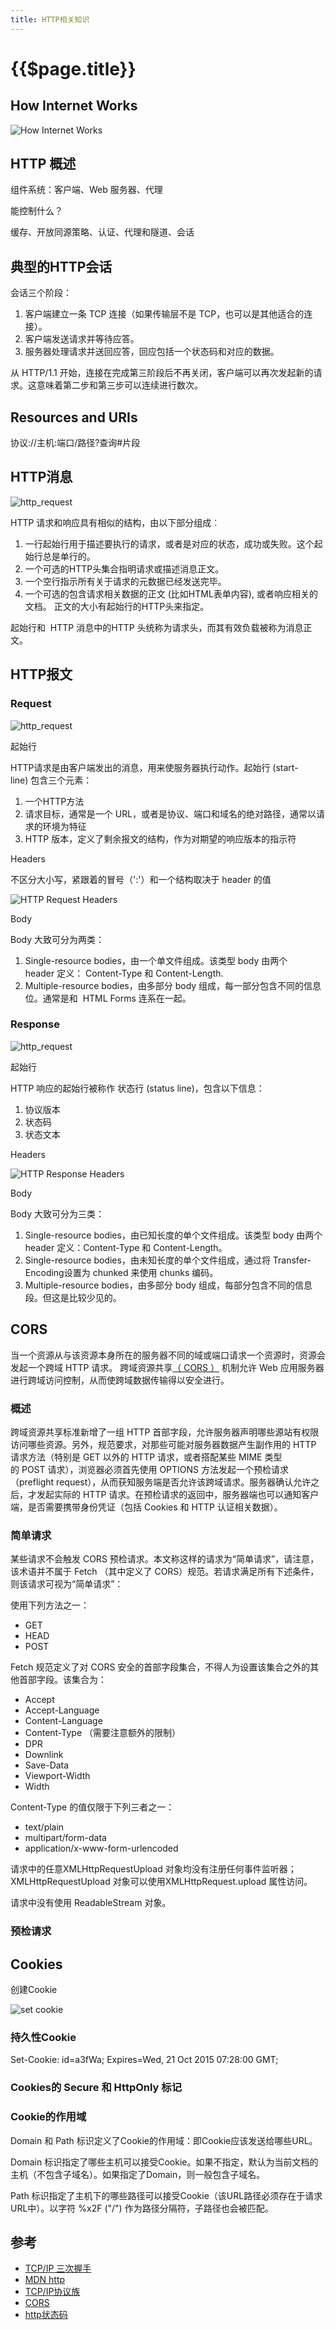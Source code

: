 ```yaml
---
title: HTTP相关知识
---
```


# {{$page.title}}

## How Internet Works

![How Internet Works](./how_internet_works.jpg)

## HTTP 概述

组件系统：客户端、Web 服务器、代理

能控制什么？

缓存、开放同源策略、认证、代理和隧道、会话

## 典型的HTTP会话

会话三个阶段：

1. 客户端建立一条 TCP 连接（如果传输层不是 TCP，也可以是其他适合的连接）。
2. 客户端发送请求并等待应答。
3. 服务器处理请求并送回应答，回应包括一个状态码和对应的数据。

从 HTTP/1.1 开始，连接在完成第三阶段后不再关闭，客户端可以再次发起新的请求。这意味着第二步和第三步可以连续进行数次。

## Resources and URIs

协议://主机:端口/路径?查询#片段

## HTTP消息

![http_request](./http/HTTPMsgStructure2.png)

HTTP 请求和响应具有相似的结构，由以下部分组成︰
1. 一行起始行用于描述要执行的请求，或者是对应的状态，成功或失败。这个起始行总是单行的。
2. 一个可选的HTTP头集合指明请求或描述消息正文。
3. 一个空行指示所有关于请求的元数据已经发送完毕。
4. 一个可选的包含请求相关数据的正文 (比如HTML表单内容), 或者响应相关的文档。 正文的大小有起始行的HTTP头来指定。

起始行和  HTTP 消息中的HTTP 头统称为请求头，而其有效负载被称为消息正文。

## HTTP报文

### Request

![http_request](./http/HTTP_Request.png)

起始行

HTTP请求是由客户端发出的消息，用来使服务器执行动作。起始行 (start-line) 包含三个元素：
1. 一个HTTP方法
2. 请求目标，通常是一个 URL，或者是协议、端口和域名的绝对路径，通常以请求的环境为特征
3. HTTP 版本，定义了剩余报文的结构，作为对期望的响应版本的指示符

Headers

不区分大小写，紧跟着的冒号（':'）和一个结构取决于 header 的值

![HTTP Request Headers](./http/HTTP_Request_Headers.png)

Body

Body 大致可分为两类：
1. Single-resource bodies，由一个单文件组成。该类型 body 由两个 header 定义： Content-Type 和 Content-Length.
2. Multiple-resource bodies，由多部分 body 组成，每一部分包含不同的信息位。通常是和  HTML Forms 连系在一起。

### Response

![http_request](./http/HTTP_Response.png)

起始行

HTTP 响应的起始行被称作 状态行 (status line)，包含以下信息：
1. 协议版本
2. 状态码
3. 状态文本

Headers

![HTTP Response Headers](./http/HTTP_Response_Headers.png)

Body

Body 大致可分为三类：
1. Single-resource bodies，由已知长度的单个文件组成。该类型 body 由两个 header 定义：Content-Type 和 Content-Length。
2. Single-resource bodies，由未知长度的单个文件组成，通过将 Transfer-Encoding设置为 chunked 来使用 chunks 编码。
3. Multiple-resource bodies，由多部分 body 组成，每部分包含不同的信息段。但这是比较少见的。


## CORS

当一个资源从与该资源本身所在的服务器不同的域或端口请求一个资源时，资源会发起一个跨域 HTTP 请求。
跨域资源共享[（ CORS ）](https://developer.mozilla.org/en-US/docs/Glossary/CORS) 机制允许 Web 应用服务器进行跨域访问控制，从而使跨域数据传输得以安全进行。

### 概述

跨域资源共享标准新增了一组 HTTP 首部字段，允许服务器声明哪些源站有权限访问哪些资源。另外，规范要求，对那些可能对服务器数据产生副作用的 HTTP 请求方法（特别是 GET 以外的 HTTP 请求，或者搭配某些 MIME 类型的 POST 请求），浏览器必须首先使用 OPTIONS 方法发起一个预检请求（preflight request），从而获知服务端是否允许该跨域请求。服务器确认允许之后，才发起实际的 HTTP 请求。在预检请求的返回中，服务器端也可以通知客户端，是否需要携带身份凭证（包括 Cookies 和 HTTP 认证相关数据）。

### 简单请求

某些请求不会触发 CORS 预检请求。本文称这样的请求为“简单请求”，请注意，该术语并不属于 Fetch （其中定义了 CORS）规范。若请求满足所有下述条件，则该请求可视为“简单请求”：

使用下列方法之一：
+ GET
+ HEAD
+ POST

Fetch 规范定义了对 CORS 安全的首部字段集合，不得人为设置该集合之外的其他首部字段。该集合为：
+ Accept
+ Accept-Language
+ Content-Language
+ Content-Type （需要注意额外的限制）
+ DPR
+ Downlink
+ Save-Data
+ Viewport-Width
+ Width

Content-Type 的值仅限于下列三者之一：
+ text/plain
+ multipart/form-data
+ application/x-www-form-urlencoded

请求中的任意XMLHttpRequestUpload 对象均没有注册任何事件监听器；XMLHttpRequestUpload 对象可以使用XMLHttpRequest.upload 属性访问。

请求中没有使用 ReadableStream 对象。

### 预检请求

## Cookies

创建Cookie

![set cookie](./http/cookie.png)

### 持久性Cookie

Set-Cookie: id=a3fWa; Expires=Wed, 21 Oct 2015 07:28:00 GMT;

### Cookies的 Secure 和 HttpOnly 标记

### Cookie的作用域

Domain 和 Path 标识定义了Cookie的作用域：即Cookie应该发送给哪些URL。

Domain 标识指定了哪些主机可以接受Cookie。如果不指定，默认为当前文档的主机（不包含子域名）。如果指定了Domain，则一般包含子域名。

Path 标识指定了主机下的哪些路径可以接受Cookie（该URL路径必须存在于请求URL中）。以字符 %x2F ("/") 作为路径分隔符，子路径也会被匹配。

## 参考

+ [TCP/IP 三次握手](https://github.com/jawil/blog/issues/14)
+ [MDN http](https://developer.mozilla.org/zh-CN/docs/Web/HTTP)
+ [TCP/IP协议族](https://zh.wikipedia.org/wiki/TCP/IP%E5%8D%8F%E8%AE%AE%E6%97%8F)
+ [CORS](https://developer.mozilla.org/zh-CN/docs/Web/HTTP/Access_control_CORS)
+ [http状态码](https://zh.wikipedia.org/wiki/HTTP%E7%8A%B6%E6%80%81%E7%A0%81#1xx%E6%B6%88%E6%81%AF)

